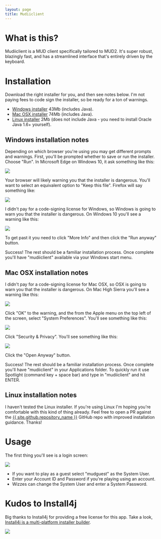 ```yaml
---
layout: page
title: Mudiiclient
---
```


# What is this?

Mudiiclient is a MUD client specifically tailored to MUD2. It's super robust, blazingly fast, and has a streamlined interface that's entirely driven by the keyboard.

# Installation

Download the right installer for you, and then see notes below. I'm not paying fees to code sign the installer, so be ready for a ton of warnings.

* [Windows installer](mudiiclient_windows_1_6_4.exe) 43Mb (includes Java).
* [Mac OSX installer](mudiiclient_macos_1_6_4.dmg) 74Mb (includes Java).
* [Linux installer](mudiiclient_unix_1_6_4.sh) 2Mb (does not include Java - you need to install Oracle Java 1.6+ yourself).

## Windows installation notes

Depending on which browser you're using you may get different prompts and warnings. First, you'll be prompted whether to save or run the installer. Choose "Run". In Microsoft Edge on Windows 10, it ask something like this:

![](windows-edge-download.png)

Your browser will likely warning you that the installer is dangerous. You'll want to select an equivalent option to "Keep this file". Firefox will say something like:

![](windows-firefox-download.png)

I didn't pay for a code-signing license for Windows, so Windows is going to warn you that the installer is dangerous. On Windows 10 you'll see a warning like this:

![](windows-defender-warning.png)

To get past it you need to click "More Info" and then click the "Run anyway" button.

Success! The rest should be a familiar installation process. Once complete you'll have "mudiiclient" available via your Windows start menu.

## Mac OSX installation notes

I didn't pay for a code-signing license for Mac OSX, so OSX is going to warn you that the installer is dangerous. On Mac High Sierra you'll see a warning like this:

![](osx-warning.png)

Click "OK" to the warning, and the from the Apple menu on the top left of the screen, select "System Preferences". You'll see something like this:

![](osx-system-preferences.png)

Click "Security & Privacy". You'll see something like this:

![](osx-security-settings.png)

Click the "Open Anyway" button.

Success! The rest should be a familiar installation process. Once complete you'll have "mudiiclient" in your Applications folder. To quickly run it use Spotlight (command key + space bar) and type in "mudiiclient" and hit ENTER.

## Linux installation notes

I haven't tested the Linux installer. If you're using Linux I'm hoping you're comfortable with this kind of thing already. Feel free to open a PR against the <a href="{{ site.github.repository_url }}">{{ site.github.repository_name }}</a> GitHub repo with improved installation guidance. Thanks!

# Usage

The first thing you'll see is a login screen:

![](login_screen.png)

* If you want to play as a guest select "mudguest" as the System User.
* Enter your Account ID and Password if you're playing using an account.
* Wizzes can change the System User and enter a System Password.

# Kudos to Install4j

Big thanks to Install4j for providing a free license for this app. Take a look, [Install4j is a multi-platform installer builder](https://www.ej-technologies.com/products/install4j/overview.html).

![](https://www.ej-technologies.com/images/product_banners/install4j_small.png)

